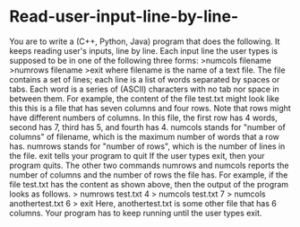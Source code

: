 # Read-user-input-line-by-line-
You are to write a (C++, Python, Java) program that does the following. It keeps reading user's inputs, line by line. Each input line the user types is supposed to be in one of the following three forms: >numcols filename >numrows filename >exit where filename is the name of a text file. The file contains a set of lines; each line is a list of words separated by spaces or tabs. Each word is a series of (ASCII) characters with no tab nor space in between them. For example, the content of the file test.txt might look like this this is a file that has seven columns and four rows. Note that rows might have different numbers of columns. In this file, the first row has 4 words, second has 7, third has 5, and fourth has 4. numcols stands for "number of columns" of filename, which is the maximum number of words that a row has. numrows stands for "number of rows", which is the number of lines in the file. exit tells your program to quit If the user types exit, then your program quits. The other two commands numrows and numcols reports the number of columns and the number of rows the file has. For example, if the file test.txt has the content as shown above, then the output of the program looks as follows. > numrows test.txt 4 > numcols test.txt 7 > numcols anothertest.txt 6 > exit Here, anothertest.txt is some other file that has 6 columns. Your program has to keep running until the user types exit.
